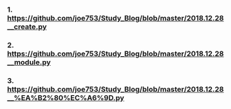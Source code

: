 ### 1. https://github.com/joe753/Study_Blog/blob/master/2018.12.28__create.py

### 2. https://github.com/joe753/Study_Blog/blob/master/2018.12.28__module.py

### 3. https://github.com/joe753/Study_Blog/blob/master/2018.12.28__%EA%B2%80%EC%A6%9D.py
